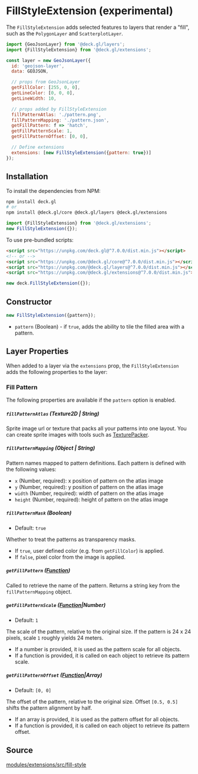 
# FillStyleExtension (experimental)

The `FillStyleExtension` adds selected features to layers that render a "fill", such as the `PolygonLayer` and `ScatterplotLayer`.

```js
import {GeoJsonLayer} from '@deck.gl/layers';
import {FillStyleExtension} from '@deck.gl/extensions';

const layer = new GeoJsonLayer({
  id: 'geojson-layer',
  data: GEOJSON,

  // props from GeoJsonLayer
  getFillColor: [255, 0, 0],
  getLineColor: [0, 0, 0],
  getLineWidth: 10,

  // props added by FillStyleExtension
  fillPatternAtlas: './pattern.png',
  fillPatternMapping: './pattern.json',
  getFillPattern: f => 'hatch',
  getFillPatternScale: 1,
  getFillPatternOffset: [0, 0],

  // Define extensions
  extensions: [new FillStyleExtension({pattern: true})]
});
```

## Installation

To install the dependencies from NPM:

```bash
npm install deck.gl
# or
npm install @deck.gl/core @deck.gl/layers @deck.gl/extensions
```

```js
import {FillStyleExtension} from '@deck.gl/extensions';
new FillStyleExtension({});
```

To use pre-bundled scripts:

```html
<script src="https://unpkg.com/deck.gl@^7.0.0/dist.min.js"></script>
<!-- or -->
<script src="https://unpkg.com/@deck.gl/core@^7.0.0/dist.min.js"></script>
<script src="https://unpkg.com/@deck.gl/layers@^7.0.0/dist.min.js"></script>
<script src="https://unpkg.com/@deck.gl/extensions@^7.0.0/dist.min.js"></script>
```

```js
new deck.FillStyleExtension({});
```

## Constructor

```js
new FillStyleExtension({pattern});
```

* `pattern` (Boolean) - if `true`, adds the ability to tile the filled area with a pattern.


## Layer Properties

When added to a layer via the `extensions` prop, the `FillStyleExtension` adds the following properties to the layer:

### Fill Pattern

The following properties are available if the `pattern` option is enabled.


##### `fillPatternAtlas` (Texture2D | String)

Sprite image url or texture that packs all your patterns into one layout.
You can create sprite images with tools such as [TexturePacker](https://www.codeandweb.com/texturepacker).


##### `fillPatternMapping` (Object | String)

Pattern names mapped to pattern definitions. Each pattern is defined with the following values:

- `x` (Number, required): x position of pattern on the atlas image
- `y` (Number, required): y position of pattern on the atlas image
- `width` (Number, required): width of pattern on the atlas image
- `height` (Number, required): height of pattern on the atlas image


##### `fillPatternMask` (Boolean)

- Default: `true`
 
Whether to treat the patterns as transparency masks.
+ If `true`, user defined color (e.g. from `getFillColor`) is applied.
+ If `false`, pixel color from the image is applied.


##### `getFillPattern` ([Function](/docs/developer-guide/using-layers.md#accessors))

Called to retrieve the name of the pattern. Returns a string key from the `fillPatternMapping` object.


##### `getFillPatternScale` ([Function](/docs/developer-guide/using-layers.md#accessors)|Number)

- Default: `1`

The scale of the pattern, relative to the original size. If the pattern is 24 x 24 pixels, scale `1` roughly yields 24 meters.

- If a number is provided, it is used as the pattern scale for all objects.
- If a function is provided, it is called on each object to retrieve its pattern scale.


##### `getFillPatternOffset` ([Function](/docs/developer-guide/using-layers.md#accessors)|Array)

- Default: `[0, 0]`

The offset of the pattern, relative to the original size. Offset `[0.5, 0.5]` shifts the pattern alignment by half.

- If an array is provided, it is used as the pattern offset for all objects.
- If a function is provided, it is called on each object to retrieve its pattern offset.


## Source

[modules/extensions/src/fill-style](https://github.com/visgl/deck.gl/tree/master/modules/extensions/src/fill-style)
